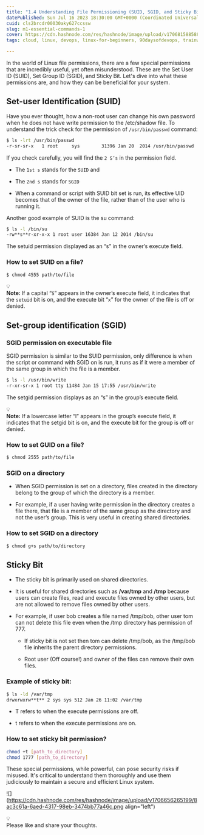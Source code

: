 ```yaml
---
title: "1.4 Understanding File Permissioning (SUID, SGID, and Sticky Bit in Linux)"
datePublished: Sun Jul 16 2023 18:30:00 GMT+0000 (Coordinated Universal Time)
cuid: cls2brcdr00030aky627ccssw
slug: m1-essential-commands-1
cover: https://cdn.hashnode.com/res/hashnode/image/upload/v1706815885880/d66a6528-a60f-4d3f-b334-d9fc961dd93b.png
tags: cloud, linux, devops, linux-for-beginners, 90daysofdevops, trainwithshubham

---
```


In the world of Linux file permissions, there are a few special permissions that are incredibly useful, yet often misunderstood. These are the Set User ID (SUID), Set Group ID (SGID), and Sticky Bit. Let's dive into what these permissions are, and how they can be beneficial for your system.

## Set-user Identification (SUID)

Have you ever thought, how a non-root user can change his own password when he does not have write permission to the /etc/shadow file. To understand the trick check for the permission of `/usr/bin/passwd` command:

```bash
$ ls -lrt /usr/bin/passwd
-r-sr-sr-x   1 root     sys        31396 Jan 20  2014 /usr/bin/passwd
```

If you check carefully, you will find the `2 S’s` in the permission field.

* The `1st s` stands for the `SUID` and
    
* The `2nd s` stands for `SGID`
    
* When a command or script with SUID bit set is run, its effective UID becomes that of the owner of the file, rather than of the user who is running it.
    

Another good example of SUID is the su command:

```bash
$ ls -l /bin/su 
-rw**s**r-xr-x-x 1 root user 16384 Jan 12 2014 /bin/su
```

The setuid permission displayed as an “s” in the owner’s execute field.

### How to set SUID on a file?

```bash
$ chmod 4555 path/to/file
```

<div data-node-type="callout">
<div data-node-type="callout-emoji">💡</div>
<div data-node-type="callout-text"><strong>Note: </strong>If a capital “<code>S</code>” appears in the owner’s execute field, it indicates that the <code>setuid</code> bit is on, and the execute bit “<code>x</code>” for the owner of the file is off or denied.</div>
</div>

## Set-group identification (SGID)

### SGID permission on executable file

SGID permission is similar to the SUID permission, only difference is when the script or command with SGID on is run, it runs as if it were a member of the same group in which the file is a member.

```bash
$ ls -l /usr/bin/write
-r-xr-sr-x 1 root tty 11484 Jan 15 17:55 /usr/bin/write
```

The setgid permission displays as an “s” in the group’s execute field.

<div data-node-type="callout">
<div data-node-type="callout-emoji">💡</div>
<div data-node-type="callout-text"><strong>Note:</strong> If a lowercase letter “l” appears in the group’s execute field, it indicates that the setgid bit is on, and the execute bit for the group is off or denied.</div>
</div>

### How to set GUID on a file?

```bash
$ chmod 2555 path/to/file
```

### SGID on a directory

* When SGID permission is set on a directory, files created in the directory belong to the group of which the directory is a member.
    
* For example, if a user having write permission in the directory creates a file there, that file is a member of the same group as the directory and not the user’s group. This is very useful in creating shared directories.
    

### How to set SGID on a directory

```bash
$ chmod g+s path/to/directory
```

## Sticky Bit

* The sticky bit is primarily used on shared directories.
    
* It is useful for shared directories such as **/var/tmp** and **/tmp** because users can create files, read and execute files owned by other users, but are not allowed to remove files owned by other users.
    
* For example, if user bob creates a file named /tmp/bob, other user tom can not delete this file even when the /tmp directory has permission of 777.
    
    * If sticky bit is not set then tom can delete /tmp/bob, as the /tmp/bob file inherits the parent directory permissions.
        
    * Root user (Off course!) and owner of the files can remove their own files.
        

### Example of sticky bit:

```bash
$ ls -ld /var/tmp
drwxrwxrw**t** 2 sys sys 512 Jan 26 11:02 /var/tmp
```

* T refers to when the execute permissions are off.
    
* t refers to when the execute permissions are on.
    

### How to set sticky bit permission?

```bash
chmod +t [path_to_directory]
chmod 1777 [path_to_directory]
```

These special permissions, while powerful, can pose security risks if misused. It's critical to understand them thoroughly and use them judiciously to maintain a secure and efficient Linux system.

![](https://cdn.hashnode.com/res/hashnode/image/upload/v1706656265199/8ac3c61a-6aed-4317-98eb-3474bb77a46c.png align="left")

<div data-node-type="callout">
<div data-node-type="callout-emoji">💡</div>
<div data-node-type="callout-text">Please like and share your thoughts.</div>
</div>